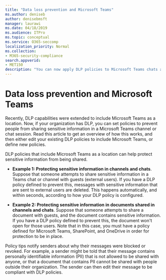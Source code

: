 ```yaml
---
title: "Data loss prevention and Microsoft Teams"
ms.author: deniseb
author: denisebmsft
manager: laurawi
ms.date: 04/18/2019
ms.audience: ITPro
ms.topic: conceptual
ms.service: O365-seccomp
localization_priority: Normal
ms.collection: 
- M365-security-compliance
search.appverid: 
- MET150
description: "You can now apply DLP policies to Microsoft Teams chats and channels. Read this article to learn more about how it works."
---
```


# Data loss prevention and Microsoft Teams

Recently, DLP capabilities were extended to include Microsoft Teams as a location. Now, if your organization has DLP, you can set policies to prevent people from sharing sensitive information in a Microsoft Teams channel or chat session. Read this article to get an overview of how this works, and then either edit your existing DLP policies to include Microsoft Teams, or define new policies.

DLP policies that include Microsoft Teams as a location can help protect sensitive information from being shared.

- **Example 1: Protecting sensitive information in channels and chats**. Suppose that someone attempts to share sensitive information in a Teams chat or channel with guests (external users). If you have a DLP policy defined to prevent this, messages with sensitive information that are sent to external users are deleted. This happens automatically, and within seconds, according to how your DLP policy is configured.

- **Example 2: Protecting sensitive information in documents shared in channels and chats**. Suppose that someone attempts to share a document with guests, and the document contains sensitive information. If you have a DLP policy defined to prevent this, the document won't open for those users. Note that in this case, you must have a policy defined for Microsoft Teams, SharePoint, and OneDrive in order for protection to be in place.

Policy tips notify senders about why their messages were blocked or revoked. For example, a sender might be told that their message contains personally identifiable information (PII) that is not allowed to be shared with anyone, or that a document that contains PII cannot be shared with people outside their organization. The sender can then edit their message to be compliant with DLP policies.
